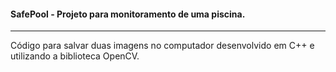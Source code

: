 #### SafePool - Projeto para monitoramento de uma piscina.
-----

Código para salvar duas imagens no computador desenvolvido em C++ e utilizando a biblioteca OpenCV.
